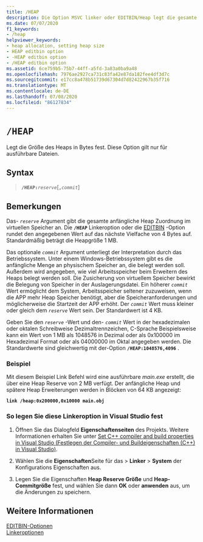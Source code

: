 ```yaml
---
title: /HEAP
description: Die Option MSVC linker oder EDITBIN/Heap legt die gesamte Heap Größe und optional die Größe zusätzlicher Heap Blöcke fest.
ms.date: 07/07/2020
f1_keywords:
- /heap
helpviewer_keywords:
- heap allocation, setting heap size
- HEAP editbin option
- -HEAP editbin option
- /HEAP editbin option
ms.assetid: 6ce759b5-75b7-44ff-a5fd-3a83a0ba9a48
ms.openlocfilehash: 7976ae2927ca731c83fa42e87da182fee4df3d7c
ms.sourcegitcommit: e17cc8a478b51739d67304d7d82422967b35f716
ms.translationtype: MT
ms.contentlocale: de-DE
ms.lasthandoff: 07/08/2020
ms.locfileid: "86127834"
---
```

# `/HEAP`

Legt die Größe des Heaps in Bytes fest. Diese Option gilt nur für ausführbare Dateien.

## <a name="syntax"></a>Syntax

> **`/HEAP:`**_`reserve`_\[**`,`**_`commit`_]

## <a name="remarks"></a>Bemerkungen

Das- *`reserve`* Argument gibt die gesamte anfängliche Heap Zuordnung im virtuellen Speicher an. Die **`/HEAP`** Linkeroption oder die [EDITBIN](editbin-reference.md) -Option rundet den angegebenen Wert auf das nächste Vielfache von 4 Bytes auf. Standardmäßig beträgt die Heapgröße 1 MB.

Das optionale *`commit`* Argument unterliegt der Interpretation durch das Betriebssystem. Unter einem Windows-Betriebssystem gibt es die anfängliche Menge an physischem Speicher an, die belegt werden soll. Außerdem wird angegeben, wie viel Arbeitsspeicher beim Erweitern des Heaps belegt werden soll. Die Zusicherung von virtuellem Speicher bewirkt die Belegung von Speicher in der Auslagerungsdatei. Ein höherer *`commit`* Wert ermöglicht dem System, Arbeitsspeicher seltener zuzuweisen, wenn die APP mehr Heap Speicher benötigt, aber die Speicheranforderungen und möglicherweise die Startzeit der APP erhöht. Der *`commit`* Wert muss kleiner oder gleich dem *`reserve`* Wert sein. Der Standardwert ist 4 KB.

Geben Sie den *`reserve`* -Wert und den- *`commit`* Wert in der hexadezimalen oder oktalen Schreibweise Dezimaltrennzeichen, C-Sprache Beispielsweise kann ein Wert von 1 MB als 1048576 in Dezimal oder als 0x100000 im Hexadezimal Format oder als 04000000 im Oktal angegeben werden. Die Standardwerte sind gleichwertig mit der-Option **`/HEAP:1048576,4096`** .

### <a name="example"></a>Beispiel

Mit diesem Beispiel Link Befehl wird eine ausführbare *main.exe* erstellt, die über eine Heap Reserve von 2 MB verfügt. Der anfängliche Heap und spätere Heap Erweiterungen werden in Blöcken von 64 KB angezeigt:

**`link /heap:0x200000,0x10000 main.obj`**

### <a name="to-set-this-linker-option-in-visual-studio"></a>So legen Sie diese Linkeroption in Visual Studio fest

1. Öffnen Sie das Dialogfeld **Eigenschaftenseiten** des Projekts. Weitere Informationen erhalten Sie unter [Set C++ compiler and build properties in Visual Studio (Festlegen der Compiler- und Buildeigenschaften (C++) in Visual Studio)](../working-with-project-properties.md).

1. Wählen Sie die **Eigenschaften**Seite für das  >  **Linker**  >  **System** der Konfigurations Eigenschaften aus.

1. Legen Sie die Eigenschaften **Heap Reserve Größe** und **Heap-Commitgröße** fest, und wählen Sie dann **OK** oder **anwenden** aus, um die Änderungen zu speichern.

## <a name="see-also"></a>Weitere Informationen

[EDITBIN-Optionen](editbin-options.md)\
[Linkeroptionen](linker-options.md)
